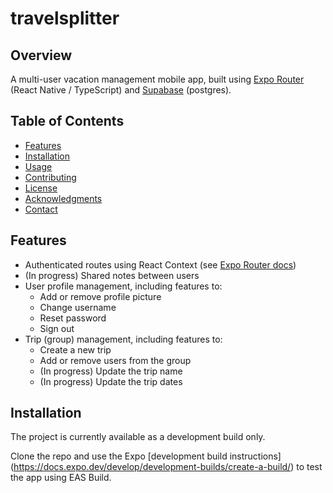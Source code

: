 # travelsplitter

## Overview

A multi-user vacation management mobile app, built using [Expo Router](https://docs.expo.dev/router/introduction/) (React Native / TypeScript) and [Supabase](https://supabase.com/) (postgres).


## Table of Contents

- [Features](#features)
- [Installation](#installation)
- [Usage](#usage)
- [Contributing](#contributing)
- [License](#license)
- [Acknowledgments](#acknowledgments)
- [Contact](#contact)

## Features

- Authenticated routes using React Context (see [Expo Router docs](https://docs.expo.dev/router/reference/authentication/))
- (In progress) Shared notes between users
- User profile management, including features to:
    - Add or remove profile picture
    - Change username
    - Reset password
    - Sign out
- Trip (group) management, including features to:
    - Create a new trip
    - Add or remove users from the group
    - (In progress) Update the trip name
    - (In progress) Update the trip dates

## Installation

The project is currently available as a development build only. 

Clone the repo and use the Expo [development build instructions] (https://docs.expo.dev/develop/development-builds/create-a-build/) to test the app using EAS Build.